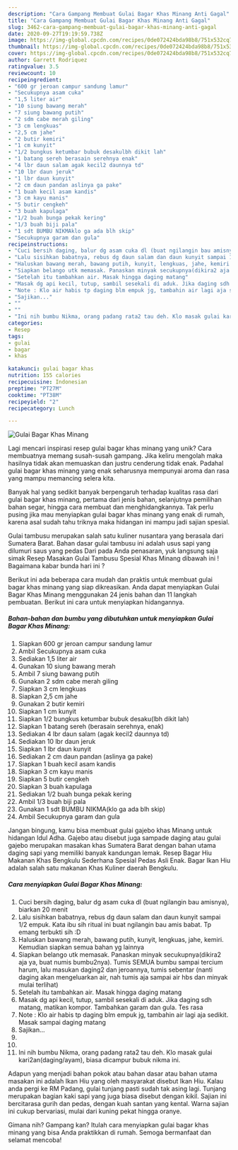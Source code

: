 ```yaml
---
description: "Cara Gampang Membuat Gulai Bagar Khas Minang Anti Gagal"
title: "Cara Gampang Membuat Gulai Bagar Khas Minang Anti Gagal"
slug: 3462-cara-gampang-membuat-gulai-bagar-khas-minang-anti-gagal
date: 2020-09-27T19:19:59.738Z
image: https://img-global.cpcdn.com/recipes/0de072424bda98b8/751x532cq70/gulai-bagar-khas-minang-foto-resep-utama.jpg
thumbnail: https://img-global.cpcdn.com/recipes/0de072424bda98b8/751x532cq70/gulai-bagar-khas-minang-foto-resep-utama.jpg
cover: https://img-global.cpcdn.com/recipes/0de072424bda98b8/751x532cq70/gulai-bagar-khas-minang-foto-resep-utama.jpg
author: Garrett Rodriquez
ratingvalue: 3.5
reviewcount: 10
recipeingredient:
- "600 gr jeroan campur sandung lamur"
- "Secukupnya asam cuka"
- "1,5 liter air"
- "10 siung bawang merah"
- "7 siung bawang putih"
- "2 sdm cabe merah giling"
- "3 cm lengkuas"
- "2,5 cm jahe"
- "2 butir kemiri"
- "1 cm kunyit"
- "1/2 bungkus ketumbar bubuk desakulbh dikit lah"
- "1 batang sereh berasain serehnya enak"
- "4 lbr daun salam agak kecil2 daunnya td"
- "10 lbr daun jeruk"
- "1 lbr daun kunyit"
- "2 cm daun pandan aslinya ga pake"
- "1 buah kecil asam kandis"
- "3 cm kayu manis"
- "5 butir cengkeh"
- "3 buah kapulaga"
- "1/2 buah bunga pekak kering"
- "1/3 buah biji pala"
- "1 sdt BUMBU NIKMAklo ga ada blh skip"
- "Secukupnya garam dan gula"
recipeinstructions:
- "Cuci bersih daging, balur dg asam cuka dl (buat ngilangin bau amisnya), biarkan 20 menit"
- "Lalu sisihkan babatnya, rebus dg daun salam dan daun kunyit sampai 1/2 empuk. Kata ibu sih ritual ini buat ngilangin bau amis babat. Tp emang terbukti sih :D"
- "Haluskan bawang merah, bawang putih, kunyit, lengkuas, jahe, kemiri. Kemudian siapkan semua bahan yg lainnya"
- "Siapkan belango utk memasak. Panaskan minyak secukupnya(dikira2 aja ya, buat numis bumbu2nya). Tumis SEMUA bumbu sampai tercium harum, lalu masukan daging2 dan jeroannya, tumis sebentar (nanti daging akan mengeluarkan air, nah tumis aja sampai air hbs dan minyak mulai terlihat)"
- "Setelah itu tambahkan air. Masak hingga daging matang"
- "Masak dg api kecil, tutup, sambil sesekali di aduk. Jika daging sdh matang, matikan kompor. Tambahkan garam dan gula. Tes rasa"
- "Note : Klo air habis tp daging blm empuk jg, tambahin air lagi aja sedikit. Masak sampai daging matang"
- "Sajikan..."
- ""
- ""
- "Ini nih bumbu Nikma, orang padang rata2 tau deh. Klo masak gulai kari2an(daging/ayam), biasa dicampur bubuk nikma ini."
categories:
- Resep
tags:
- gulai
- bagar
- khas

katakunci: gulai bagar khas 
nutrition: 155 calories
recipecuisine: Indonesian
preptime: "PT27M"
cooktime: "PT38M"
recipeyield: "2"
recipecategory: Lunch

---
```



![Gulai Bagar Khas Minang](https://img-global.cpcdn.com/recipes/0de072424bda98b8/751x532cq70/gulai-bagar-khas-minang-foto-resep-utama.jpg)

Lagi mencari inspirasi resep gulai bagar khas minang yang unik? Cara membuatnya memang susah-susah gampang. Jika keliru mengolah maka hasilnya tidak akan memuaskan dan justru cenderung tidak enak. Padahal gulai bagar khas minang yang enak seharusnya mempunyai aroma dan rasa yang mampu memancing selera kita.

Banyak hal yang sedikit banyak berpengaruh terhadap kualitas rasa dari gulai bagar khas minang, pertama dari jenis bahan, selanjutnya pemilihan bahan segar, hingga cara membuat dan menghidangkannya. Tak perlu pusing jika mau menyiapkan gulai bagar khas minang yang enak di rumah, karena asal sudah tahu triknya maka hidangan ini mampu jadi sajian spesial.

Gulai tambusu merupakan salah satu kuliner nusantara yang berasala dari Sumatera Barat. Bahan dasar gulai tambusu ini adalah usus sapi yang dilumuri saus yang pedas Dari pada Anda penasaran, yuk langsung saja simak Resep Masakan Gulai Tambusu Spesial Khas Minang dibawah ini ! Bagaimana kabar bunda hari ini ?


Berikut ini ada beberapa cara mudah dan praktis untuk membuat gulai bagar khas minang yang siap dikreasikan. Anda dapat menyiapkan Gulai Bagar Khas Minang menggunakan 24 jenis bahan dan 11 langkah pembuatan. Berikut ini cara untuk menyiapkan hidangannya.

<!--inarticleads1-->

##### Bahan-bahan dan bumbu yang dibutuhkan untuk menyiapkan Gulai Bagar Khas Minang:

1. Siapkan 600 gr jeroan campur sandung lamur
1. Ambil Secukupnya asam cuka
1. Sediakan 1,5 liter air
1. Gunakan 10 siung bawang merah
1. Ambil 7 siung bawang putih
1. Gunakan 2 sdm cabe merah giling
1. Siapkan 3 cm lengkuas
1. Siapkan 2,5 cm jahe
1. Gunakan 2 butir kemiri
1. Siapkan 1 cm kunyit
1. Siapkan 1/2 bungkus ketumbar bubuk desaku(lbh dikit lah)
1. Siapkan 1 batang sereh (berasain serehnya, enak)
1. Sediakan 4 lbr daun salam (agak kecil2 daunnya td)
1. Sediakan 10 lbr daun jeruk
1. Siapkan 1 lbr daun kunyit
1. Sediakan 2 cm daun pandan (aslinya ga pake)
1. Siapkan 1 buah kecil asam kandis
1. Siapkan 3 cm kayu manis
1. Siapkan 5 butir cengkeh
1. Siapkan 3 buah kapulaga
1. Sediakan 1/2 buah bunga pekak kering
1. Ambil 1/3 buah biji pala
1. Gunakan 1 sdt BUMBU NIKMA(klo ga ada blh skip)
1. Ambil Secukupnya garam dan gula


Jangan bingung, kamu bisa membuat gulai gajebo khas Minang untuk hidangan Idul Adha. Gajebo atau disebut juga sampade daging atau gulai gajebo merupakan masakan khas Sumatera Barat dengan bahan utama daging sapi yang memiliki banyak kandungan lemak. Resep Bagar Hiu Makanan Khas Bengkulu Sederhana Spesial Pedas Asli Enak. Bagar Ikan Hiu adalah salah satu makanan Khas Kuliner daerah Bengkulu. 

<!--inarticleads2-->

##### Cara menyiapkan Gulai Bagar Khas Minang:

1. Cuci bersih daging, balur dg asam cuka dl (buat ngilangin bau amisnya), biarkan 20 menit
1. Lalu sisihkan babatnya, rebus dg daun salam dan daun kunyit sampai 1/2 empuk. Kata ibu sih ritual ini buat ngilangin bau amis babat. Tp emang terbukti sih :D
1. Haluskan bawang merah, bawang putih, kunyit, lengkuas, jahe, kemiri. Kemudian siapkan semua bahan yg lainnya
1. Siapkan belango utk memasak. Panaskan minyak secukupnya(dikira2 aja ya, buat numis bumbu2nya). Tumis SEMUA bumbu sampai tercium harum, lalu masukan daging2 dan jeroannya, tumis sebentar (nanti daging akan mengeluarkan air, nah tumis aja sampai air hbs dan minyak mulai terlihat)
1. Setelah itu tambahkan air. Masak hingga daging matang
1. Masak dg api kecil, tutup, sambil sesekali di aduk. Jika daging sdh matang, matikan kompor. Tambahkan garam dan gula. Tes rasa
1. Note : Klo air habis tp daging blm empuk jg, tambahin air lagi aja sedikit. Masak sampai daging matang
1. Sajikan...
1. 
1. 
1. Ini nih bumbu Nikma, orang padang rata2 tau deh. Klo masak gulai kari2an(daging/ayam), biasa dicampur bubuk nikma ini.


Adapun yang menjadi bahan pokok atau bahan dasar atau bahan utama masakan ini adalah Ikan Hiu yang oleh masyarakat disebut Ikan Hiu. Kalau anda pergi ke RM Padang, gulai tunjang pasti sudah tak asing lagi. Tunjang merupakan bagian kaki sapi yang juga biasa disebut dengan kikil. Sajian ini bercitarasa gurih dan pedas, dengan kuah santan yang kental. Warna sajian ini cukup bervariasi, mulai dari kuning pekat hingga oranye. 

Gimana nih? Gampang kan? Itulah cara menyiapkan gulai bagar khas minang yang bisa Anda praktikkan di rumah. Semoga bermanfaat dan selamat mencoba!
